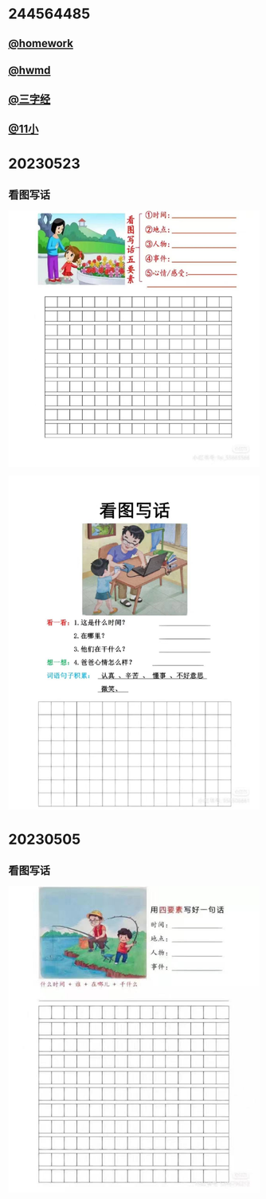 # 244564485

## [@homework](./hw/index.html)
## [@hwmd](./hw/homework.md)
## [@三字经](./hw/3rd.html) 
## [@11小](./hw/11小.html) 



# 20230523

## 看图写话

![图1](./hw/pt/20230513_01.jpg)  

![图2](./hw/pt/20230513_02.jpg)  



# 20230505

## 看图写话

![图1](./hw/pt/20230505_01.jpg)  



